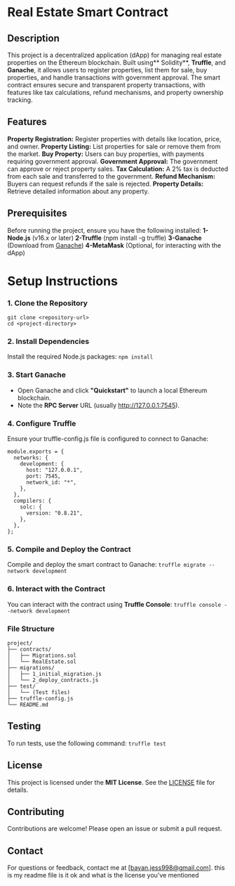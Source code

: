 # Real Estate Smart Contract

## Description
This project is a decentralized application (dApp) for managing real estate properties on the Ethereum blockchain. Built using** Solidity**, **Truffle**, and **Ganache**, it allows users to register properties, list them for sale, buy properties, and handle transactions with government approval. The smart contract ensures secure and transparent property transactions, with features like tax calculations, refund mechanisms, and property ownership tracking.

## Features
**Property Registration:** Register properties with details like location, price, and owner.
**Property Listing:** List properties for sale or remove them from the market.
**Buy Property:** Users can buy properties, with payments requiring government approval.
**Government Approval:** The government can approve or reject property sales.
**Tax Calculation:** A 2% tax is deducted from each sale and transferred to the government.
**Refund Mechanism:** Buyers can request refunds if the sale is rejected.
**Property Details:** Retrieve detailed information about any property.

## Prerequisites
Before running the project, ensure you have the following installed:
**1- Node.js** (v16.x or later)
**2-Truffle** (npm install -g truffle)
**3-Ganache** (Download from [Ganache](https://trufflesuite.com/ganache/))
**4-MetaMask** (Optional, for interacting with the dApp)

# Setup Instructions

### 1. Clone the Repository
```
git clone <repository-url>
cd <project-directory>
```

### 2. Install Dependencies
Install the required Node.js packages:
`npm install`

### 3. Start Ganache
- Open Ganache and click **"Quickstart"** to launch a local Ethereum blockchain.
- Note the **RPC Server** URL (usually http://127.0.0.1:7545).

### 4. Configure Truffle
Ensure your truffle-config.js file is configured to connect to Ganache:
```
module.exports = {
  networks: {
    development: {
      host: "127.0.0.1",
      port: 7545,
      network_id: "*",
    },
  },
  compilers: {
    solc: {
      version: "0.8.21",
    },
  },
};
```

### 5. Compile and Deploy the Contract
Compile and deploy the smart contract to Ganache:
`truffle migrate --network development`

### 6. Interact with the Contract
You can interact with the contract using **Truffle Console**:
`truffle console --network development`

### File Structure
```
project/
├── contracts/
│   ├── Migrations.sol
│   └── RealEstate.sol
├── migrations/
│   ├── 1_initial_migration.js
│   └── 2_deploy_contracts.js
├── test/
│   └── (Test files)
├── truffle-config.js
└── README.md
```

## Testing
To run tests, use the following command:
`truffle test`

## License
This project is licensed under the **MIT License**. See the [LICENSE](LICENSE) file for details.

## Contributing
Contributions are welcome! Please open an issue or submit a pull request.

## Contact
For questions or feedback, contact me at [bayan.jess998@gmail.com]. this is my readme file is it ok and what is the license you've mentioned